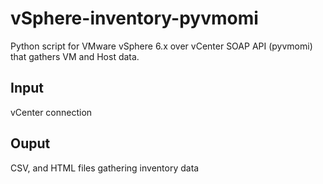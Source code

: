 # vSphere-inventory-pyvmomi
Python script for VMware vSphere 6.x over vCenter SOAP API (pyvmomi) that gathers VM and Host data.

Input
-----
  vCenter connection

Ouput
-----
  CSV, and HTML files gathering inventory data
